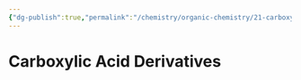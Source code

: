 ```yaml
---
{"dg-publish":true,"permalink":"/chemistry/organic-chemistry/21-carboxylic-acid-derivatives/","dgHomeLink":true,"dgPassFrontmatter":true}
---
```


# Carboxylic Acid Derivatives
